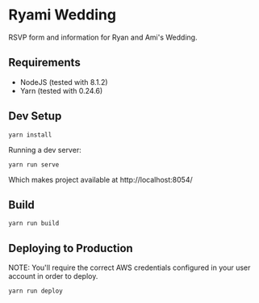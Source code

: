 # Ryami Wedding

RSVP form and information for Ryan and Ami's Wedding.


## Requirements

 - NodeJS (tested with 8.1.2)
 - Yarn (tested with 0.24.6)


## Dev Setup

`yarn install`

Running a dev server:

`yarn run serve`

Which makes project available at http://localhost:8054/


## Build

`yarn run build`


## Deploying to Production

NOTE: You'll require the correct AWS credentials configured in your user account in order to deploy.

`yarn run deploy`
